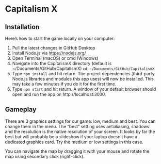 # Capitalism X
## Installation
Here’s how to start the game locally on your computer:
1. Pull the latest changes in GitHub Desktop
2. Install Node.js via https://nodejs.org/
3. Open Terminal (macOS) or cmd (Windows)
4. Navigate into the CapitalismX directory (default is ~/Documents/GitHub/CapitalismX)
```cd ~/Documents/GitHub/CapitalismX```
5. Type ```npm install``` and hit return. The project dependencies (third-party Node.js libraries and modules this app uses) will now be installed. This may take a few minutes if you do it for the first time.
6.  Type ```npm start``` and hit return. A window of your default browser should open and run the app on http://localhost:3000.

## Gameplay
There are 3 graphics settings for our game: low, medium and best. You can change them in the menu. The “best” setting uses antialiasing, shadows and the resolution is the native resolution of your screen. It looks by far the best but will probably be a slideshow if your laptop doesn’t have a dedicated graphics card. Try the medium or low settings in this case.

You can navigate the map by dragging it with your mouse and rotate the map using secondary click (right-click).

